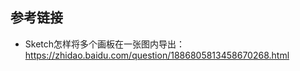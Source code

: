 

## 参考链接

- Sketch怎样将多个画板在一张图内导出：<https://zhidao.baidu.com/question/1886805813458670268.html>








